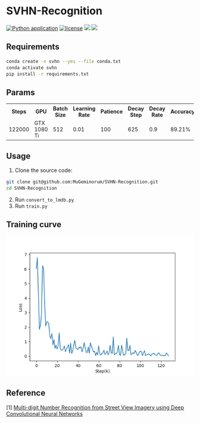 # SVHN-Recognition
[![Python application](https://github.com/MuGeminorum/SVHN-Recognition/actions/workflows/python-app.yml/badge.svg?branch=main)](https://github.com/MuGeminorum/SVHN-Recognition/actions/workflows/python-app.yml)
[![license](https://img.shields.io/github/license/MuGeminorum/SVHN-Recognition.svg)](https://github.com/MuGeminorum/SVHN-Recognition/blob/master/LICENSE)
[![](https://img.shields.io/badge/HF-SVHN-ffd21e.svg)](https://huggingface.co/spaces/MuGeminorum/SVHN-Recognition)
[![](https://img.shields.io/badge/ModelScope-SVHN-624aff.svg)](https://www.modelscope.cn/studios/MuGeminorum/SVHN-Recognition)

## Requirements
```bash
conda create -n svhn --yes --file conda.txt
conda activate svhn
pip install -r requirements.txt
```

## Params
<table>
    <tr>
        <th>Steps</th>
        <th>GPU</th>
        <th>Batch Size</th>
        <th>Learning Rate</th>
        <th>Patience</th>
        <th>Decay Step</th>
        <th>Decay Rate</th>
        <th>Accuracy</th>
    </tr>
    <tr>
        <td>122000</td>
        <td>GTX 1080 Ti</td>
        <td>512</td>
        <td>0.01</td>
        <td>100</td>
        <td>625</td>
        <td>0.9</td>
        <td>89.21%</td>
    </tr>
</table>

## Usage
1. Clone the source code:
```bash
git clone git@github.com:MuGeminorum/SVHN-Recognition.git
cd SVHN-Recognition
```
2. Run `convert_to_lmdb.py`
3. Run `train.py`

## Training curve
![loss](./docs/loss.png)

## Reference
[1] [Multi-digit Number Recognition from Street View Imagery using Deep Convolutional Neural Networks](http://arxiv.org/pdf/1312.6082.pdf)
